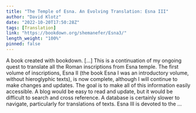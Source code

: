 ```yaml
---
title: "The Temple of Esna. An Evolving Translation: Esna III"
author: "David Klotz"
date: "2022-10-20T17:50:28Z"
tags: [Translation]
link: "https://bookdown.org/shemanefer/Esna3/"
length_weight: "100%"
pinned: false
---
```


A book created with bookdown. [...] This is a continuation of my ongoing quest to translate all the Roman inscriptions from Esna temple. The first volume of inscriptions, Esna II (the book Esna I was an introductory volume, without hieroglyphic texts), is now complete, although I will continue to make changes and updates. The goal is to make all of this information easily accessible. A blog would be easy to read and update, but it would be difficult to search and cross reference. A database is certainly slower to navigate, particularly for translations of texts. Esna III is devoted to the ...
